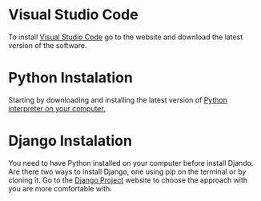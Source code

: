 # Visual Studio Code

To install <a href="/">Visual Studio Code</a> go to the website and download the latest version of the software. 


# Python Instalation

Starting by downloading and installing the latest version of <a href="https://www.python.org/downloads/">Python interpreter on your computer.</a>

# Django Instalation

You need to have Python installed on your computer before install Djando. Are there two ways to install Django, one using pip on the terminal or by cloning it. Go to the <a href="https://www.djangoproject.com/download/">Django Project</a> website to choose the approach with you are more comfortable with.
